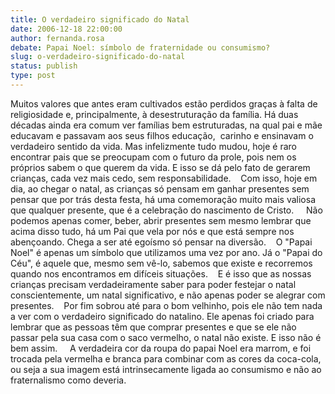 ```yaml
---
title: O verdadeiro significado do Natal
date: 2006-12-18 22:00:00
author: fernanda.rosa
debate: Papai Noel: símbolo de fraternidade ou consumismo? 
slug: o-verdadeiro-significado-do-natal
status: publish 
type: post
---
```


Muitos valores que antes eram cultivados estão perdidos graças à falta de religiosidade e, principalmente, à desestruturação da família. Há duas décadas ainda era comum ver famílias bem estruturadas, na qual pai e mãe educavam e passavam aos seus filhos educação,  carinho e ensinavam o verdadeiro sentido da vida. Mas infelizmente tudo mudou, hoje é raro encontrar pais que se preocupam com o futuro da prole, pois nem os próprios sabem o que querem da vida. E isso se dá pelo fato de gerarem crianças, cada vez mais cedo, sem responsabilidade.    Com isso, hoje em dia, ao chegar o natal, as crianças só pensam em ganhar presentes sem pensar que por trás desta festa, há uma comemoração muito mais valiosa que qualquer presente, que é a celebração do nascimento de Cristo.     Não podemos apenas comer, beber, abrir presentes sem mesmo lembrar que acima disso tudo, há um Pai que vela por nós e que está sempre nos abençoando. Chega a ser até egoísmo só pensar na diversão.    O "Papai Noel" é apenas um símbolo que utilizamos uma vez por ano. Já o "Papai do Céu", é aquele que, mesmo sem vê-lo, sabemos que existe e recorremos quando nos encontramos em difíceis situações.    E é isso que as nossas crianças precisam verdadeiramente saber para poder festejar o natal conscientemente, um natal significativo, e não apenas poder se alegrar com presentes.    Por fim sobrou até para o bom velhinho, pois ele não tem nada a ver com o verdadeiro significado do natalino. Ele apenas foi criado para lembrar que as pessoas têm que comprar presentes e que se ele não passar pela sua casa com o saco vermelho, o natal não existe. E isso não é bem assim.     A verdadeira cor da roupa do papai Noel era marrom, e foi trocada pela vermelha e branca para combinar com as cores da coca-cola, ou seja a sua imagem está intrinsecamente ligada ao consumismo e não ao fraternalismo como deveria.
